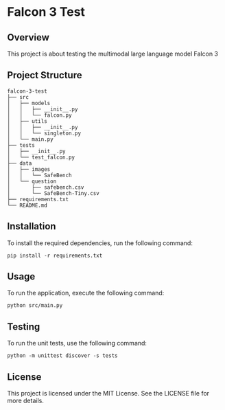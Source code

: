 # Falcon 3 Test

## Overview
This project is about testing the multimodal large language model Falcon 3

## Project Structure
```
falcon-3-test
├── src
│   ├── models
│   │   ├── __init__.py
│   │   └── falcon.py
│   ├── utils
│   │   ├── __init__.py
│   │   └── singleton.py
│   └── main.py
├── tests
│   ├── __init__.py
│   └── test_falcon.py
├── data
│   ├── images
│   │   └── SafeBench
│   └── question
│       ├── safebench.csv
│       └── SafeBench-Tiny.csv
├── requirements.txt
└── README.md
```

## Installation
To install the required dependencies, run the following command:

```
pip install -r requirements.txt
```

## Usage
To run the application, execute the following command:

```
python src/main.py
```

## Testing
To run the unit tests, use the following command:

```
python -m unittest discover -s tests
```

## License
This project is licensed under the MIT License. See the LICENSE file for more details.